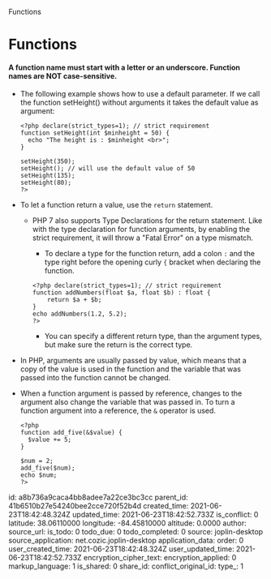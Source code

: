 Functions

# Functions

#### A function name must start with a letter or an underscore. Function names are __NOT__ case-sensitive.

* The following example shows how to use a default parameter. If we call the function setHeight() without arguments it takes the default value as argument:

	```
	<?php declare(strict_types=1); // strict requirement
	function setHeight(int $minheight = 50) {
	  echo "The height is : $minheight <br>";
	}

	setHeight(350);
	setHeight(); // will use the default value of 50
	setHeight(135);
	setHeight(80);
	?>
	```

* To let a function return a value, use the `return` statement.

	* PHP 7 also supports Type Declarations for the return statement. Like with the type declaration for function arguments, by enabling the strict requirement, it will throw a "Fatal Error" on a type mismatch.

		* To declare a type for the function return, add a colon `:` and the type right before the opening curly `{` bracket when declaring the function.
		
		```
		<?php declare(strict_types=1); // strict requirement
		function addNumbers(float $a, float $b) : float {
			return $a + $b;
		}
		echo addNumbers(1.2, 5.2);
		?>
		```

		* You can specify a different return type, than the argument types, but make sure the return is the correct type.

* In PHP, arguments are usually passed by value, which means that a copy of the value is used in the function and the variable that was passed into the function cannot be changed.

* When a function argument is passed by reference, changes to the argument also change the variable that was passed in. To turn a function argument into a reference, the `&` operator is used.

	```
	<?php
	function add_five(&$value) {
	  $value += 5;
	}

	$num = 2;
	add_five($num);
	echo $num;
	?>
	```

id: a8b736a9caca4bb8adee7a22ce3bc3cc
parent_id: 41b6510b27e54240bee2cce720f52b4d
created_time: 2021-06-23T18:42:48.324Z
updated_time: 2021-06-23T18:42:52.733Z
is_conflict: 0
latitude: 38.06110000
longitude: -84.45810000
altitude: 0.0000
author: 
source_url: 
is_todo: 0
todo_due: 0
todo_completed: 0
source: joplin-desktop
source_application: net.cozic.joplin-desktop
application_data: 
order: 0
user_created_time: 2021-06-23T18:42:48.324Z
user_updated_time: 2021-06-23T18:42:52.733Z
encryption_cipher_text: 
encryption_applied: 0
markup_language: 1
is_shared: 0
share_id: 
conflict_original_id: 
type_: 1